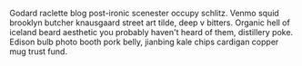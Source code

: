 Godard raclette blog post-ironic scenester occupy schlitz. Venmo squid brooklyn butcher knausgaard street art tilde, deep v bitters. Organic hell of iceland beard aesthetic you probably haven't heard of them, distillery poke. Edison bulb photo booth pork belly, jianbing kale chips cardigan copper mug trust fund.